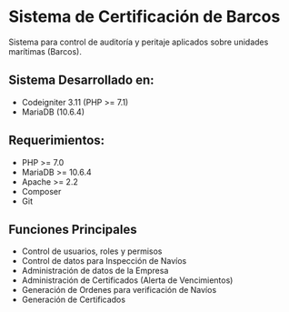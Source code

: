 # Sistema de Certificación de Barcos

Sistema para control de auditoría y peritaje aplicados sobre unidades marítimas (Barcos).

## Sistema Desarrollado en:
- Codeigniter 3.11 (PHP >= 7.1)
- MariaDB (10.6.4)

## Requerimientos:
- PHP >= 7.0
- MariaDB >= 10.6.4
- Apache >= 2.2
- Composer
- Git

## Funciones Principales
- Control de usuarios, roles y permisos
- Control de datos para Inspección de Navíos
- Administración de datos de la Empresa
- Administración de Certificados (Alerta de Vencimientos)
- Generación de Ordenes para verificación de Navíos 
- Generación de Certificados

